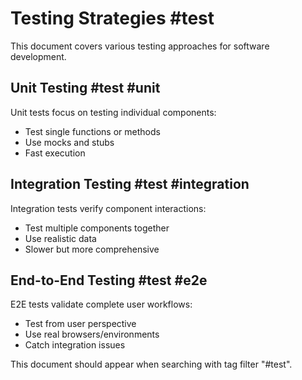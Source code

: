 # Testing Strategies #test

This document covers various testing approaches for software development.

## Unit Testing #test #unit

Unit tests focus on testing individual components:
- Test single functions or methods
- Use mocks and stubs
- Fast execution

## Integration Testing #test #integration

Integration tests verify component interactions:
- Test multiple components together
- Use realistic data
- Slower but more comprehensive

## End-to-End Testing #test #e2e

E2E tests validate complete user workflows:
- Test from user perspective
- Use real browsers/environments
- Catch integration issues

This document should appear when searching with tag filter "#test".
